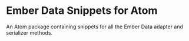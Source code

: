 Ember Data Snippets for Atom
============================

An Atom package containing snippets for all the Ember Data adapter and serializer methods.
